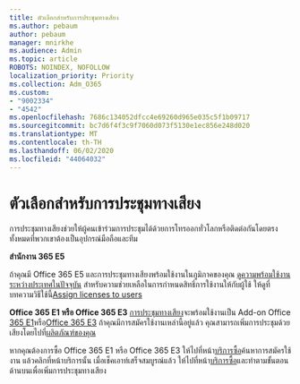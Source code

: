 ```yaml
---
title: ตัวเลือกสําหรับการประชุมทางเสียง
ms.author: pebaum
author: pebaum
manager: mnirkhe
ms.audience: Admin
ms.topic: article
ROBOTS: NOINDEX, NOFOLLOW
localization_priority: Priority
ms.collection: Adm_O365
ms.custom:
- "9002334"
- "4542"
ms.openlocfilehash: 7686c134052dfcc4e69260d965e035c5f1b09717
ms.sourcegitcommit: bc7d6f4f3c9f7060d073f5130e1ec856e248d020
ms.translationtype: MT
ms.contentlocale: th-TH
ms.lasthandoff: 06/02/2020
ms.locfileid: "44064032"
---
```

# <a name="options-for-audio-conferencing"></a>ตัวเลือกสําหรับการประชุมทางเสียง

การประชุมทางเสียงช่วยให้ผู้คนเข้าร่วมการประชุมได้ด้วยการโทรออกทั่วโลกหรือติดต่อกันโดยตรง  ทั้งหมดที่พวกเขาต้องเป็นอุปกรณ์มือถือและทีม

**สํานักงาน 365 E5**

ถ้าคุณมี Office 365 E5 และการประชุมทางเสียงพร้อมใช้งานในภูมิภาคของคุณ   [ดูความพร้อมใช้งานระหว่างประเทศในปัจจุบัน](https://go.microsoft.com/fwlink/p/?LinkID=839556)  สําหรับความช่วยเหลือในการกําหนดสิทธิ์การใช้งานให้กับผู้ใช้ ให้ดูที่บทความวิธีใช้นี้[Assign licenses to users](https://docs.microsoft.com/microsoft-365/admin/manage/assign-licenses-to-users)

**Office 365 E1 หรือ Office 365 E3** 
 [การประชุมทางเสียง](https://products.office.com/microsoft-teams/online-meeting-solutions#customerstoryregion2)จะพร้อมใช้งานเป็น Add-on Office [365 E1](https://www.microsoft.com/microsoft-365/business/office-365-enterprise-e1-business-software)หรือ[Office 365 E3](https://www.microsoft.com/microsoft-365/business/office-365-enterprise-e3-business-software)  ถ้าคุณมีการสมัครใช้งานเหล่านี้อยู่แล้ว คุณสามารถเพิ่มการประชุมด้วยเสียงโดยไปที่[ผลิตภัณฑ์ของคุณ](https://go.microsoft.com/fwlink/p/?linkid=842054)

หากคุณต้องการซื้อ Office 365 E1 หรือ Office 365 E3 ให้ไปที่หน้า[บริการซื้อ](https://go.microsoft.com/fwlink/p/?linkid=868433)ค้นหาการสมัครใช้งาน แล้วคลิกที่หน้าบริการนั้น  เมื่อเช็คเอาท์เสร็จสมบูรณ์แล้ว ให้ไปที่หน้า[บริการซื้อ](https://go.microsoft.com/fwlink/p/?linkid=868433)และทําตามขั้นตอนด้านบนเพื่อเพิ่มการประชุมทางเสียง
